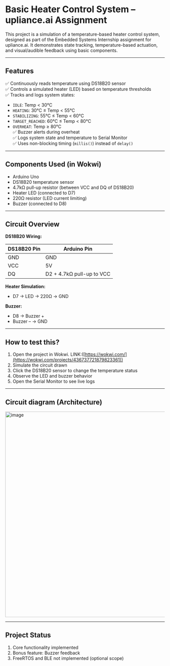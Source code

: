 # Basic Heater Control System – upliance.ai Assignment

This project is a simulation of a temperature-based heater control system, designed as part of the Embedded Systems Internship assignment for upliance.ai. It demonstrates state tracking, temperature-based actuation, and visual/audible feedback using basic components.

---

## Features

✅ Continuously reads temperature using DS18B20 sensor  
✅ Controls a simulated heater (LED) based on temperature thresholds  
✅ Tracks and logs system states:  
- `IDLE`: Temp < 30°C  
- `HEATING`: 30°C ≤ Temp < 55°C  
- `STABILIZING`: 55°C ≤ Temp < 60°C  
- `TARGET_REACHED`: 60°C ≤ Temp < 80°C  
- `OVERHEAT`: Temp ≥ 80°C  
✅ Buzzer alerts during overheat  
✅ Logs system state and temperature to Serial Monitor  
✅ Uses non-blocking timing (`millis()`) instead of `delay()`  

---

## Components Used (in Wokwi)

- Arduino Uno  
- DS18B20 temperature sensor  
- 4.7kΩ pull-up resistor (between VCC and DQ of DS18B20)  
- Heater LED (connected to D7)  
- 220Ω resistor (LED current limiting)  
- Buzzer (connected to D8)

---

## Circuit Overview

**DS18B20 Wiring:**

| DS18B20 Pin | Arduino Pin |
|-------------|-------------|
| GND         | GND         |
| VCC         | 5V          |
| DQ          | D2 + 4.7kΩ pull-up to VCC |

**Heater Simulation:**
- D7 → LED → 220Ω → GND

**Buzzer:**
- D8 → Buzzer +  
- Buzzer – → GND

---

## How to test this?

1. Open the project in Wokwi.  LINK:([https://wokwi.com/](https://wokwi.com/projects/436737721879823361))
2. Simulate the circuit drawn
3. Click the DS18B20 sensor to change the temperature status
4. Observe the LED and buzzer behavior
5. Open the Serial Monitor to see live logs

---

## Circuit diagram (Architecture)

<img width="794" height="648" alt="image" src="https://github.com/user-attachments/assets/836218e0-eb45-459e-8857-508cd894634c" />


---

## Project Status

1. Core functionality implemented  
2. Bonus feature: Buzzer feedback  
3. FreeRTOS and BLE not implemented (optional scope)




